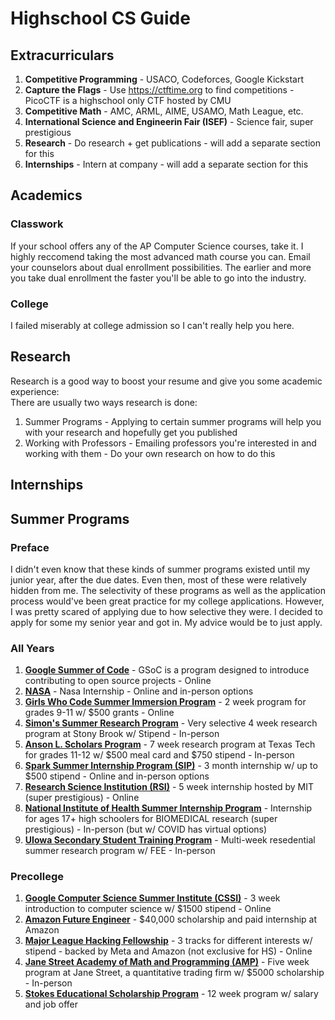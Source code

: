 # Highschool CS Guide
## Extracurriculars
1. **Competitive Programming** - USACO, Codeforces, Google Kickstart
2. **Capture the Flags** - Use https://ctftime.org to find competitions - PicoCTF is a highschool only CTF hosted by CMU
3. **Competitive Math** - AMC, ARML, AIME, USAMO, Math League, etc. 
4. **International Science and Engineerin Fair (ISEF)** - Science fair, super prestigious
5. **Research** - Do research + get publications - will add a separate section for this
6. **Internships** - Intern at company - will add a separate section for this
## Academics
### Classwork
If your school offers any of the AP Computer Science courses, take it. I highly reccomend taking the most advanced math course you can. Email your counselors about dual enrollment possibilities. The earlier and more you take dual enrollment the faster you'll be able to go into the industry.
### College
I failed miserably at college admission so I can't really help you here. 
## Research
Research is a good way to boost your resume and give you some academic experience: <br>
There are usually two ways research is done: <br>
1. Summer Programs - Applying to certain summer programs will help you with your research and hopefully get you published
2. Working with Professors - Emailing professors you're interested in and working with them - Do your own research on how to do this
## Internships
## Summer Programs
### Preface
I didn't even know that these kinds of summer programs existed until my junior year, after the due dates. Even then, most of these were relatively hidden from me. The selectivity of these programs as well as the application process would've been great practice for my college applications. However, I was pretty scared of applying due to how selective they were. I decided to apply for some my senior year and got in. My advice would be to just apply.
### All Years
1. [**Google Summer of Code**](https://summerofcode.withgoogle.com/) - GSoC is a program designed to introduce contributing to open source projects - Online
2. [**NASA**](https://intern.nasa.gov/) - Nasa Internship - Online and in-person options
3. [**Girls Who Code Summer Immersion Program**](https://girlswhocode.com/programs/summer-immersion-program) - 2 week program for grades 9-11 w/ $500 grants - Online
4. [**Simon's Summer Research Program**](https://www.stonybrook.edu/simons/) - Very selective 4 week research program at Stony Brook w/ Stipend - In-person
5. [**Anson L. Scholars Program**](https://www.depts.ttu.edu/honors/academicsandenrichment/affiliatedandhighschool/clarks/) - 7 week research program at Texas Tech for grades 11-12 w/ $500 meal card and $750 stipend - In-person
6. [**Spark Summer Internship Program (SIP)**](https://www.sparksip.org/) - 3 month internship w/ up to $500 stipend - Online and in-person options
7. [**Research Science Institution (RSI)**](https://www.cee.org/programs/research-science-institute) - 5 week internship hosted by MIT (super prestigious) - Online
8. [**National Institute of Health Summer Internship Program**](https://www.training.nih.gov/programs/hs-sip) - Internship for ages 17+ high schoolers for BIOMEDICAL research (super prestigious) - In-person (but w/ COVID has virtual options)
9. [**UIowa Secondary Student Training Program**](https://catalog.registrar.uiowa.edu/university-college/secondary-student-training-program/) - Multi-week resedential summer research program w/ FEE - In-person
### Precollege
1. [**Google Computer Science Summer Institute (CSSI)**](https://buildyourfuture.withgoogle.com/programs/computer-science-summer-institute/) - 3 week introduction to computer science w/ $1500 stipend - Online<br>
2. [**Amazon Future Engineer**](https://www.amazonfutureengineer.com/) - $40,000 scholarship and paid internship at Amazon <br>
3. [**Major League Hacking Fellowship**](https://fellowship.mlh.io/) - 3 tracks for different interests w/ stipend - backed by Meta and Amazon (not exclusive for HS) - Online <br>
4. [**Jane Street Academy of Math and Programming (AMP)**](https://www.janestreet.com/join-jane-street/our-programs/) - Five week program at Jane Street, a quantitative trading firm w/ $5000 scholarship - In-person
5. [**Stokes Educational Scholarship Program**](https://www.intelligencecareers.gov/icstudents.html) - 12 week program w/ salary and job offer
